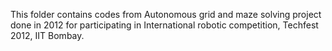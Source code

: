 This folder contains codes from Autonomous grid and maze solving project done in 2012 for 
participating in International robotic competition, Techfest 2012, IIT Bombay.
